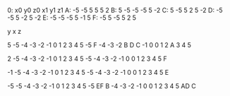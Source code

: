 0: x0 y0 z0 x1 y1 z1
A: -5 -5  5  5  5  2
B:  5 -5 -5 -5  5 -2
C:  5 -5  5  2  5 -2
D: -5 -5  5 -2  5 -2
E: -5 -5 -5  5 -1  5
F: -5  5 -5  5  2  5

 y x
 z

 5 -5 -4 -3 -2 -1  0  1  2  3  4  5
-5  F
-4
-3
-2  B        D           C
-1
 0                 0
 1
 2                                A
 3
 4
 5

 2 -5 -4 -3 -2 -1  0  1  2  3  4  5
-5
-4
-3
-2
-1
 0                 0
 1
 2
 3
 4
 5                                F

-1 -5 -4 -3 -2 -1  0  1  2  3  4  5
-5
-4
-3
-2
-1
 0                 0
 1
 2
 3
 4
 5                                E

-5 -5 -4 -3 -2 -1  0  1  2  3  4  5
-5 EF                             B
-4
-3
-2
-1
 0                 0
 1
 2
 3
 4
 5 AD                             C

